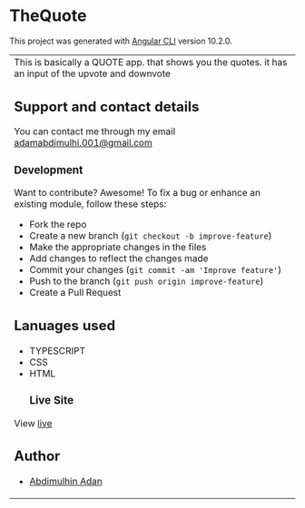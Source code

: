 # TheQuote

This project was generated with [Angular CLI](https://github.com/angular/angular-cli) version 10.2.0.
<table>
<tr>
<td>
  This is basically a  QUOTE app. that shows you the quotes. it has an input of the upvote and downvote

## Support and contact details
You can contact me through my email adamabdimulhi.001@gmail.com

### Development
Want to contribute? Awesome!
To fix a bug or enhance an existing module, follow these steps:
- Fork the repo
- Create a new branch (`git checkout -b improve-feature`)
- Make the appropriate changes in the files
- Add changes to reflect the changes made
- Commit your changes (`git commit -am 'Improve feature'`)
- Push to the branch (`git push origin improve-feature`)
- Create a Pull Request
## Lanuages used
   - TYPESCRIPT
- CSS
- HTML
   ### Live Site
View [live]()
## Author
- [Abdimulhin Adan](https://github.com/AbdimulhinYussuf3675)

